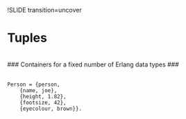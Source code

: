 !SLIDE transition=uncover

# Tuples

<br />
### Containers for a fixed number of Erlang data types ###
<br /> <br />

	Person = {person,
		{name, joe},
		{height, 1.82},
		{footsize, 42},
		{eyecolour, brown}}.
